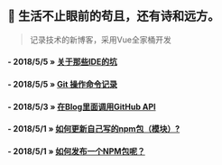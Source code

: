## :rocket: 生活不止眼前的苟且，还有诗和远方。

> 记录技术的新博客，采用Vue全家桶开发


#### - 2018/5/5 » [关于那些IDE的坑](https://github.com/LeachZhou/blog/issues/6)
#### - 2018/5/5 » [Git 操作命令记录](https://github.com/LeachZhou/blog/issues/5)
#### - 2018/5/3 » [在Blog里面调用GitHub API](https://github.com/LeachZhou/blog/issues/4)
#### - 2018/5/1 » [如何更新自己写的npm包（模块）?](https://github.com/LeachZhou/blog/issues/3)
#### - 2018/5/1 » [如何发布一个NPM包呢？](https://github.com/LeachZhou/blog/issues/2)

